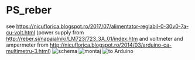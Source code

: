 # PS_reber
see https://nicuflorica.blogspot.ro/2017/07/alimentator-reglabil-0-30v0-7a-cu-volt.html
(power supply from http://reber.si/napajalniki/LM723/723_3A_01/index.htm and voltmeter and ampermeter from  http://nicuflorica.blogspot.ro/2014/03/arduino-ca-multimetru-3.html)
![schema](https://github.com/tehniq3/PS_reber/blob/master/reber_si_psu_schematic.png?raw=true)
![montaj](https://github.com/tehniq3/PS_reber/blob/master/reber_si_psu_boardfull.png?raw=true)
![to Arduino](https://github.com/tehniq3/PS_reber/blob/master/ps_arduino_rev2.png?raw=true)
